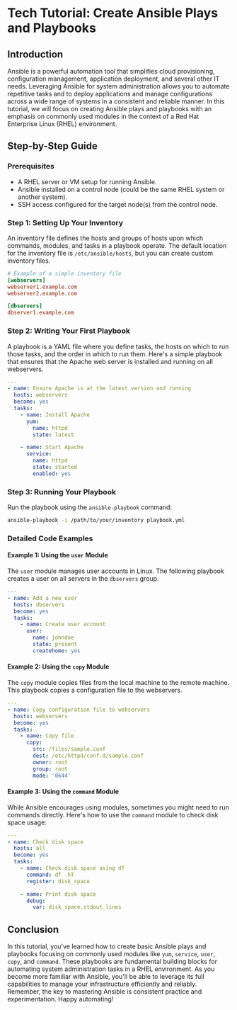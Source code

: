 # Tech Tutorial: Create Ansible Plays and Playbooks

## Introduction

Ansible is a powerful automation tool that simplifies cloud provisioning, configuration management, application deployment, and several other IT needs. Leveraging Ansible for system administration allows you to automate repetitive tasks and to deploy applications and manage configurations across a wide range of systems in a consistent and reliable manner. In this tutorial, we will focus on creating Ansible plays and playbooks with an emphasis on commonly used modules in the context of a Red Hat Enterprise Linux (RHEL) environment.

## Step-by-Step Guide

### Prerequisites

- A RHEL server or VM setup for running Ansible.
- Ansible installed on a control node (could be the same RHEL system or another system).
- SSH access configured for the target node(s) from the control node.

### Step 1: Setting Up Your Inventory

An inventory file defines the hosts and groups of hosts upon which commands, modules, and tasks in a playbook operate. The default location for the inventory file is `/etc/ansible/hosts`, but you can create custom inventory files.

```ini
# Example of a simple inventory file
[webservers]
webserver1.example.com
webserver2.example.com

[dbservers]
dbserver1.example.com
```

### Step 2: Writing Your First Playbook

A playbook is a YAML file where you define tasks, the hosts on which to run those tasks, and the order in which to run them. Here's a simple playbook that ensures that the Apache web server is installed and running on all webservers.

```yaml
---
- name: Ensure Apache is at the latest version and running
  hosts: webservers
  become: yes
  tasks:
    - name: Install Apache
      yum:
        name: httpd
        state: latest

    - name: Start Apache
      service:
        name: httpd
        state: started
        enabled: yes
```

### Step 3: Running Your Playbook

Run the playbook using the `ansible-playbook` command:

```bash
ansible-playbook -i /path/to/your/inventory playbook.yml
```

### Detailed Code Examples

#### Example 1: Using the `user` Module

The `user` module manages user accounts in Linux. The following playbook creates a user on all servers in the `dbservers` group.

```yaml
---
- name: Add a new user
  hosts: dbservers
  become: yes
  tasks:
    - name: Create user account
      user:
        name: johndoe
        state: present
        createhome: yes
```

#### Example 2: Using the `copy` Module

The `copy` module copies files from the local machine to the remote machine. This playbook copies a configuration file to the webservers.

```yaml
---
- name: Copy configuration file to webservers
  hosts: webservers
  become: yes
  tasks:
    - name: Copy file
      copy:
        src: /files/sample.conf
        dest: /etc/httpd/conf.d/sample.conf
        owner: root
        group: root
        mode: '0644'
```

#### Example 3: Using the `command` Module

While Ansible encourages using modules, sometimes you might need to run commands directly. Here's how to use the `command` module to check disk space usage:

```yaml
---
- name: Check disk space
  hosts: all
  become: yes
  tasks:
    - name: Check disk space using df
      command: df -hT
      register: disk_space

    - name: Print disk space
      debug:
        var: disk_space.stdout_lines
```

## Conclusion

In this tutorial, you've learned how to create basic Ansible plays and playbooks focusing on commonly used modules like `yum`, `service`, `user`, `copy`, and `command`. These playbooks are fundamental building blocks for automating system administration tasks in a RHEL environment. As you become more familiar with Ansible, you'll be able to leverage its full capabilities to manage your infrastructure efficiently and reliably. Remember, the key to mastering Ansible is consistent practice and experimentation. Happy automating!